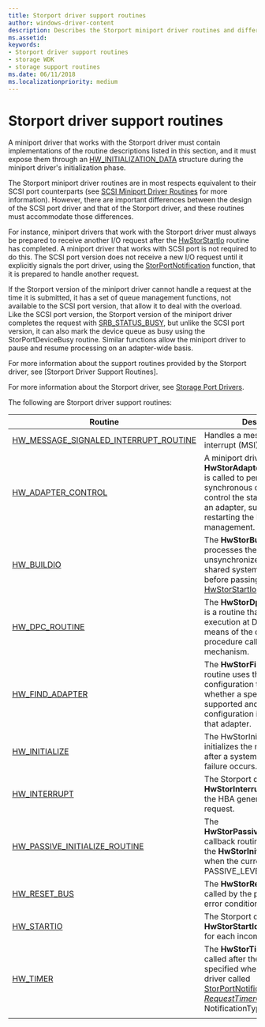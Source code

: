 ```yaml
---
title: Storport driver support routines
author: windows-driver-content
description: Describes the Storport miniport driver routines and differences between the design of the SCSI port driver and that of the Storport driver.
ms.assetid: 
keywords:
- Storport driver support routines
- storage WDK
- storage support routines
ms.date: 06/11/2018
ms.localizationpriority: medium
---
```


# Storport driver support routines

A miniport driver that works with the Storport driver must contain implementations of the routine descriptions listed in this section, and it must expose them through an [HW_INITIALIZATION_DATA](https://docs.microsoft.com/windows-hardware/drivers/ddi/content/storport/ns-storport-_hw_initialization_data) structure during the miniport driver's initialization phase. 

The Storport miniport driver routines are in most respects equivalent to their SCSI port counterparts (see [SCSI Miniport Driver Routines](https://docs.microsoft.com/windows-hardware/drivers/storage/required-and-optional-scsi-miniport-driver-routines) for more information). However, there are important differences between the design of the SCSI port driver and that of the Storport driver, and these routines must accommodate those differences. 

For instance, miniport drivers that work with the Storport driver must always be prepared to receive another I/O request after the [HwStorStartIo](https://docs.microsoft.com/windows-hardware/drivers/ddi/content/storport/nc-storport-hw_startio) routine has completed. A miniport driver that works with SCSI port is not required to do this. The SCSI port version does not receive a new I/O request until it explicitly signals the port driver, using the [StorPortNotification](https://docs.microsoft.com/windows-hardware/drivers/ddi/content/storport/nf-storport-storportnotification) function, that it is prepared to handle another request. 

If the Storport version of the miniport driver cannot handle a request at the time it is submitted, it has a set of queue management functions, not available to the SCSI port version, that allow it to deal with the overload. Like the SCSI port version, the Storport version of the miniport driver completes the request with [SRB_STATUS_BUSY](https://docs.microsoft.com/windows-hardware/drivers/ddi/content/storport/nf-storport-storportdevicebusy), but unlike the SCSI port version, it can also mark the device queue as busy using the StorPortDeviceBusy routine. Similar functions allow the miniport driver to pause and resume processing on an adapter-wide basis.

For more information about the support routines provided by the Storport driver, see [Storport Driver Support Routines].

For more information about the Storport driver, see [Storage Port Drivers](https://docs.microsoft.com/windows-hardware/drivers/storage/storage-port-drivers). 

The following are Storport driver support routines:

| Routine  |Description   |
|---|---|
|[HW_MESSAGE_SIGNALED_INTERRUPT_ROUTINE](https://docs.microsoft.com/windows-hardware/drivers/ddi/content/storport/nc-storport-hw_message_signaled_interrupt_routine)| Handles a message signaled interrupt (MSI). |
|[HW_ADAPTER_CONTROL](https://docs.microsoft.com/windows-hardware/drivers/ddi/content/storport/nc-storport-hw_adapter_control)|A miniport driver's **HwStorAdapterControl** routine is called to perform synchronous operations to control the state or behavior of an adapter, such as stopping or restarting the HBA for power management.|
|[HW_BUILDIO](https://docs.microsoft.com/windows-hardware/drivers/ddi/content/storport/nc-storport-hw_buildio)|The **HwStorBuildIo** routine processes the SRB with unsynchronized access to shared system data structures before passing it to [HwStorStartIo](https://docs.microsoft.com/windows-hardware/drivers/ddi/content/storport/nc-storport-hw_startio).|
|[HW_DPC_ROUTINE](https://docs.microsoft.com/windows-hardware/drivers/ddi/content/storport/nc-storport-hw_dpc_routine)|The **HwStorDpcRoutine** routine is a routine that is deferred for execution at DISPATCH IRQL by means of the deferred procedure call (DPC) mechanism.|
|[HW_FIND_ADAPTER](https://docs.microsoft.com/windows-hardware/drivers/ddi/content/storport/nc-storport-hw_find_adapter)|The **HwStorFindAdapter** routine uses the supplied configuration to determine whether a specific HBA is supported and, if it is, to return configuration information about that adapter.|
|[HW_INITIALIZE](https://docs.microsoft.com/windows-hardware/drivers/ddi/content/storport/nc-storport-hw_initialize)|The HwStorInitialize routine initializes the miniport driver after a system reboot or power failure occurs.|
|[HW_INTERRUPT](https://docs.microsoft.com/windows-hardware/drivers/ddi/content/storport/nc-storport-hw_interrupt)|The Storport driver calls the **HwStorInterrupt** routine after the HBA generates an interrupt request.|
|[HW_PASSIVE_INITIALIZE_ROUTINE](https://docs.microsoft.com/windows-hardware/drivers/ddi/content/storport/nc-storport-hw_passive_initialize_routine)|The **HwStorPassiveInitializeRoutine** callback routine is called after the **HwStorInitialize** routine when the current IRQL is at PASSIVE_LEVEL.|
|[HW_RESET_BUS](https://docs.microsoft.com/windows-hardware/drivers/ddi/content/storport/nc-storport-hw_reset_bus)|The **HwStorResetBus** routine is called by the port driver to clear error conditions.|
|[HW_STARTIO](https://docs.microsoft.com/windows-hardware/drivers/ddi/content/storport/nc-storport-hw_startio)|The Storport driver calls the **HwStorStartIo** routine one time for each incoming I/O request.|
|[HW_TIMER](https://docs.microsoft.com/windows-hardware/drivers/ddi/content/storport/nc-storport-hw_timer)|The **HwStorTimer** routine is called after the interval that is specified when the miniport driver called [StorPortNotification](https://docs.microsoft.com/windows-hardware/drivers/ddi/content/storport/nf-storport-storportnotification) with the *[RequestTimerCall](https://docs.microsoft.com/windows-hardware/drivers/ddi/content/storport/nf-storport-storportnotification)* NotificationType value.|
|[]()||
